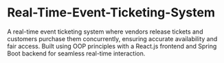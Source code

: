 # Real-Time-Event-Ticketing-System
A real-time event ticketing system where vendors release tickets and customers purchase them concurrently, ensuring accurate availability and fair access. Built using OOP principles with a React.js frontend and Spring Boot backend for seamless real-time interaction.
